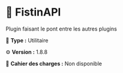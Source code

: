 # 🔧 FistinAPI
Plugin faisant le pont entre les autres plugins

📁 **Type :** Utilitaire

⚙️ **Version :** 1.8.8

📘 **Cahier des charges :** Non disponible
